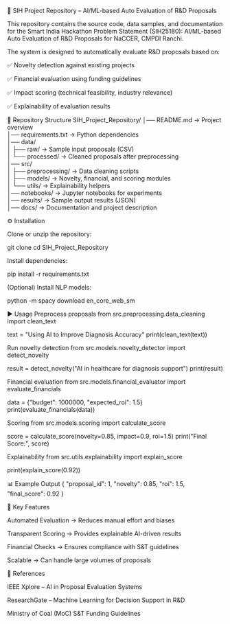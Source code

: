 🚀 SIH Project Repository – AI/ML-based Auto Evaluation of R&D Proposals

This repository contains the source code, data samples, and documentation for the Smart India Hackathon Problem Statement (SIH25180):
AI/ML-based Auto Evaluation of R&D Proposals for NaCCER, CMPDI Ranchi.

The system is designed to automatically evaluate R&D proposals based on:

✅ Novelty detection against existing projects

✅ Financial evaluation using funding guidelines

✅ Impact scoring (technical feasibility, industry relevance)

✅ Explainability of evaluation results

📂 Repository Structure
   SIH_Project_Repository/
│── README.md                → Project overview  
│── requirements.txt         → Python dependencies  
│── data/  
│   ├── raw/                 → Sample input proposals (CSV)  
│   └── processed/           → Cleaned proposals after preprocessing  
│── src/  
│   ├── preprocessing/       → Data cleaning scripts  
│   ├── models/              → Novelty, financial, and scoring modules  
│   └── utils/               → Explainability helpers  
│── notebooks/               → Jupyter notebooks for experiments  
│── results/                 → Sample output results (JSON)  
│── docs/                    → Documentation and project description  


⚙️ Installation

Clone or unzip the repository:

git clone <repo-url>
cd SIH_Project_Repository


Install dependencies:

pip install -r requirements.txt


(Optional) Install NLP models:

python -m spacy download en_core_web_sm

▶️ Usage
Preprocess proposals
from src.preprocessing.data_cleaning import clean_text

text = "Using AI to Improve Diagnosis Accuracy"
print(clean_text(text))

Run novelty detection
from src.models.novelty_detector import detect_novelty

result = detect_novelty("AI in healthcare for diagnosis support")
print(result)

Financial evaluation
from src.models.financial_evaluator import evaluate_financials

data = {"budget": 1000000, "expected_roi": 1.5}
print(evaluate_financials(data))

Scoring
from src.models.scoring import calculate_score

score = calculate_score(novelty=0.85, impact=0.9, roi=1.5)
print("Final Score:", score)

Explainability
from src.utils.explainability import explain_score

print(explain_score(0.92))

📊 Example Output
{
  "proposal_id": 1,
  "novelty": 0.85,
  "roi": 1.5,
  "final_score": 0.92
}

🌟 Key Features

Automated Evaluation → Reduces manual effort and biases

Transparent Scoring → Provides explainable AI-driven results

Financial Checks → Ensures compliance with S&T guidelines

Scalable → Can handle large volumes of proposals

📖 References

IEEE Xplore – AI in Proposal Evaluation Systems

ResearchGate – Machine Learning for Decision Support in R&D

Ministry of Coal (MoC) S&T Funding Guidelines
